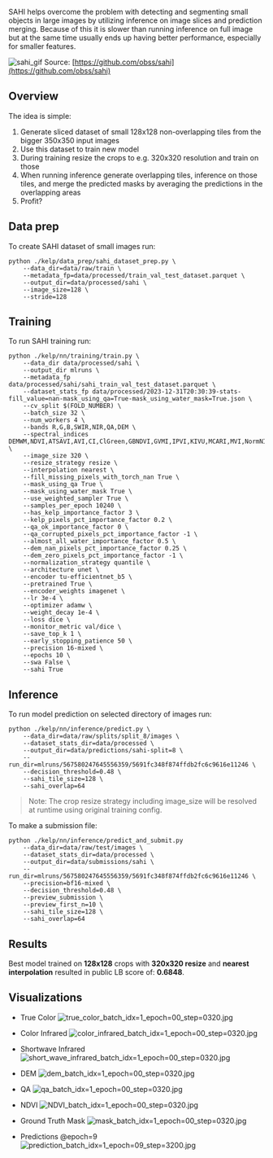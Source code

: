 SAHI helps overcome the problem with detecting and segmenting small objects in large images by utilizing inference
on image slices and prediction merging. Because of this it is slower than running inference on full image but at the
same time usually ends up having better performance, especially for smaller features.

![sahi_gif](https://raw.githubusercontent.com/obss/sahi/main/resources/sliced_inference.gif)
Source: [https://github.com/obss/sahi](https://github.com/obss/sahi)

## Overview

The idea is simple:

1. Generate sliced dataset of small 128x128 non-overlapping tiles from the bigger 350x350 input images
2. Use this dataset to train new model
3. During training resize the crops to e.g. 320x320 resolution and train on those
4. When running inference generate overlapping tiles, inference on those tiles, and merge the predicted masks
by averaging the predictions in the overlapping areas
5. Profit?

## Data prep

To create SAHI dataset of small images run:

```shell
python ./kelp/data_prep/sahi_dataset_prep.py \
    --data_dir=data/raw/train \
    --metadata_fp=data/processed/train_val_test_dataset.parquet \
    --output_dir=data/processed/sahi \
    --image_size=128 \
    --stride=128
```

## Training

To run SAHI training run:

```shell
python ./kelp/nn/training/train.py \
    --data_dir data/processed/sahi \
    --output_dir mlruns \
    --metadata_fp data/processed/sahi/sahi_train_val_test_dataset.parquet \
    --dataset_stats_fp data/processed/2023-12-31T20:30:39-stats-fill_value=nan-mask_using_qa=True-mask_using_water_mask=True.json \
    --cv_split $(FOLD_NUMBER) \
    --batch_size 32 \
    --num_workers 4 \
    --bands R,G,B,SWIR,NIR,QA,DEM \
    --spectral_indices DEMWM,NDVI,ATSAVI,AVI,CI,ClGreen,GBNDVI,GVMI,IPVI,KIVU,MCARI,MVI,NormNIR,PNDVI,SABI,WDRVI,mCRIG \
    --image_size 320 \
    --resize_strategy resize \
    --interpolation nearest \
    --fill_missing_pixels_with_torch_nan True \
    --mask_using_qa True \
    --mask_using_water_mask True \
    --use_weighted_sampler True \
    --samples_per_epoch 10240 \
    --has_kelp_importance_factor 3 \
    --kelp_pixels_pct_importance_factor 0.2 \
    --qa_ok_importance_factor 0 \
    --qa_corrupted_pixels_pct_importance_factor -1 \
    --almost_all_water_importance_factor 0.5 \
    --dem_nan_pixels_pct_importance_factor 0.25 \
    --dem_zero_pixels_pct_importance_factor -1 \
    --normalization_strategy quantile \
    --architecture unet \
    --encoder tu-efficientnet_b5 \
    --pretrained True \
    --encoder_weights imagenet \
    --lr 3e-4 \
    --optimizer adamw \
    --weight_decay 1e-4 \
    --loss dice \
    --monitor_metric val/dice \
    --save_top_k 1 \
    --early_stopping_patience 50 \
    --precision 16-mixed \
    --epochs 10 \
    --swa False \
    --sahi True
```

## Inference

To run model prediction on selected directory of images run:

```shell
python ./kelp/nn/inference/predict.py \
    --data_dir=data/raw/splits/split_8/images \
    --dataset_stats_dir=data/processed \
    --output_dir=data/predictions/sahi-split=8 \
    --run_dir=mlruns/567580247645556359/5691fc348f874ffdb2fc6c9616e11246 \
    --decision_threshold=0.48 \
    --sahi_tile_size=128 \
    --sahi_overlap=64
```

> Note: The crop resize strategy including image_size will be resolved at runtime using original training config.

To make a submission file:

```shell
python ./kelp/nn/inference/predict_and_submit.py
    --data_dir=data/raw/test/images \
    --dataset_stats_dir=data/processed \
    --output_dir=data/submissions/sahi \
    --run_dir=mlruns/567580247645556359/5691fc348f874ffdb2fc6c9616e11246 \
    --precision=bf16-mixed \
    --decision_threshold=0.48 \
    --preview_submission \
    --preview_first_n=10 \
    --sahi_tile_size=128 \
    --sahi_overlap=64
```

## Results

Best model trained on **128x128** crops with **320x320 resize** and **nearest interpolation**
resulted in public LB score of: **0.6848**.

## Visualizations

* True Color
![true_color_batch_idx=1_epoch=00_step=0320.jpg](../assets/images/sahi/true_color_batch_idx%3D1_epoch%3D00_step%3D0320.jpg)

* Color Infrared
![color_infrared_batch_idx=1_epoch=00_step=0320.jpg](../assets/images/sahi/color_infrared_batch_idx%3D1_epoch%3D00_step%3D0320.jpg)

* Shortwave Infrared
![short_wave_infrared_batch_idx=1_epoch=00_step=0320.jpg](../assets/images/sahi/short_wave_infrared_batch_idx%3D1_epoch%3D00_step%3D0320.jpg)

* DEM
![dem_batch_idx=1_epoch=00_step=0320.jpg](../assets/images/sahi/dem_batch_idx%3D1_epoch%3D00_step%3D0320.jpg)

* QA
![qa_batch_idx=1_epoch=00_step=0320.jpg](../assets/images/sahi/qa_batch_idx%3D1_epoch%3D00_step%3D0320.jpg)

* NDVI
![NDVI_batch_idx=1_epoch=00_step=0320.jpg](../assets/images/sahi/NDVI_batch_idx%3D1_epoch%3D00_step%3D0320.jpg)

* Ground Truth Mask
![mask_batch_idx=1_epoch=00_step=0320.jpg](../assets/images/sahi/mask_batch_idx%3D1_epoch%3D00_step%3D0320.jpg)

* Predictions @epoch=9
![prediction_batch_idx=1_epoch=09_step=3200.jpg](../assets/images/sahi/prediction_batch_idx%3D1_epoch%3D09_step%3D3200.jpg)
